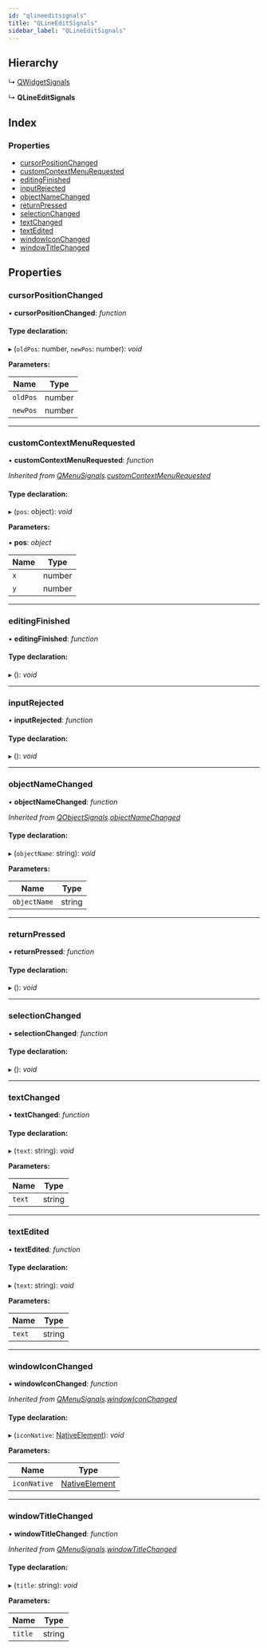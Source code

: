 ```yaml
---
id: "qlineeditsignals"
title: "QLineEditSignals"
sidebar_label: "QLineEditSignals"
---
```


## Hierarchy

  ↳ [QWidgetSignals](qwidgetsignals.md)

  ↳ **QLineEditSignals**

## Index

### Properties

* [cursorPositionChanged](qlineeditsignals.md#cursorpositionchanged)
* [customContextMenuRequested](qlineeditsignals.md#customcontextmenurequested)
* [editingFinished](qlineeditsignals.md#editingfinished)
* [inputRejected](qlineeditsignals.md#inputrejected)
* [objectNameChanged](qlineeditsignals.md#objectnamechanged)
* [returnPressed](qlineeditsignals.md#returnpressed)
* [selectionChanged](qlineeditsignals.md#selectionchanged)
* [textChanged](qlineeditsignals.md#textchanged)
* [textEdited](qlineeditsignals.md#textedited)
* [windowIconChanged](qlineeditsignals.md#windowiconchanged)
* [windowTitleChanged](qlineeditsignals.md#windowtitlechanged)

## Properties

###  cursorPositionChanged

• **cursorPositionChanged**: *function*

#### Type declaration:

▸ (`oldPos`: number, `newPos`: number): *void*

**Parameters:**

Name | Type |
------ | ------ |
`oldPos` | number |
`newPos` | number |

___

###  customContextMenuRequested

• **customContextMenuRequested**: *function*

*Inherited from [QMenuSignals](qmenusignals.md).[customContextMenuRequested](qmenusignals.md#customcontextmenurequested)*

#### Type declaration:

▸ (`pos`: object): *void*

**Parameters:**

▪ **pos**: *object*

Name | Type |
------ | ------ |
`x` | number |
`y` | number |

___

###  editingFinished

• **editingFinished**: *function*

#### Type declaration:

▸ (): *void*

___

###  inputRejected

• **inputRejected**: *function*

#### Type declaration:

▸ (): *void*

___

###  objectNameChanged

• **objectNameChanged**: *function*

*Inherited from [QObjectSignals](qobjectsignals.md).[objectNameChanged](qobjectsignals.md#objectnamechanged)*

#### Type declaration:

▸ (`objectName`: string): *void*

**Parameters:**

Name | Type |
------ | ------ |
`objectName` | string |

___

###  returnPressed

• **returnPressed**: *function*

#### Type declaration:

▸ (): *void*

___

###  selectionChanged

• **selectionChanged**: *function*

#### Type declaration:

▸ (): *void*

___

###  textChanged

• **textChanged**: *function*

#### Type declaration:

▸ (`text`: string): *void*

**Parameters:**

Name | Type |
------ | ------ |
`text` | string |

___

###  textEdited

• **textEdited**: *function*

#### Type declaration:

▸ (`text`: string): *void*

**Parameters:**

Name | Type |
------ | ------ |
`text` | string |

___

###  windowIconChanged

• **windowIconChanged**: *function*

*Inherited from [QMenuSignals](qmenusignals.md).[windowIconChanged](qmenusignals.md#windowiconchanged)*

#### Type declaration:

▸ (`iconNative`: [NativeElement](../globals.md#nativeelement)): *void*

**Parameters:**

Name | Type |
------ | ------ |
`iconNative` | [NativeElement](../globals.md#nativeelement) |

___

###  windowTitleChanged

• **windowTitleChanged**: *function*

*Inherited from [QMenuSignals](qmenusignals.md).[windowTitleChanged](qmenusignals.md#windowtitlechanged)*

#### Type declaration:

▸ (`title`: string): *void*

**Parameters:**

Name | Type |
------ | ------ |
`title` | string |
